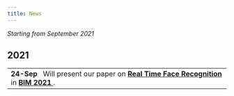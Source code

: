 ```yaml
---
title: News
---
```


*Starting from September 2021* <br/>

## 2021
<table>
<tr><td> <b>24-Sep</b> &nbsp; Will present our paper on <a href="https://arxiv.org/pdf/2107.07576.pdf"> <b>Real Time Face Recognition</b> </a> in <a href="https://confbim.com/"> <b>BIM 2021 </b></a>. <br/></td></tr>
</table>




